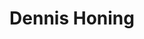 ---
title: 'Dennis Honing'
description: 'Dennis Honing is een Nederlandse moslim en opiniemaker. Hij schreef o.a. voor GeenStijl en TPO, maakte videos voor Café Weltschmerz, en is actief bij De Blauwe Tijger.'
keyword: Woordkunstenaar
pseudonym: false
image: avatar.webp
---